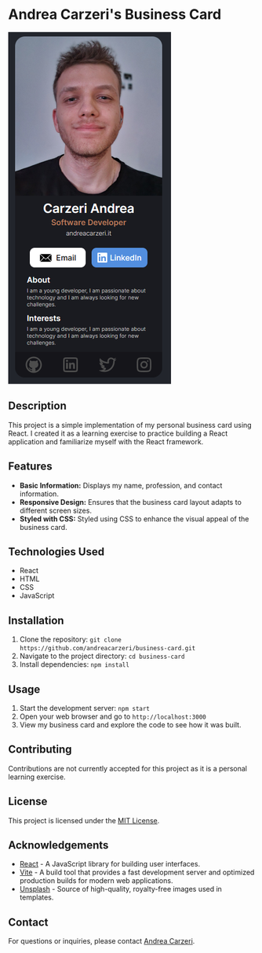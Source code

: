 # Andrea Carzeri's Business Card

![Business Card](src/assets/Sample.png)

## Description
This project is a simple implementation of my personal business card using React. I created it as a learning exercise to practice building a React application and familiarize myself with the React framework.

## Features
- **Basic Information:** Displays my name, profession, and contact information.
- **Responsive Design:** Ensures that the business card layout adapts to different screen sizes.
- **Styled with CSS:** Styled using CSS to enhance the visual appeal of the business card.

## Technologies Used
- React
- HTML
- CSS
- JavaScript

## Installation
1. Clone the repository: `git clone https://github.com/andreacarzeri/business-card.git`
2. Navigate to the project directory: `cd business-card`
3. Install dependencies: `npm install`

## Usage
1. Start the development server: `npm start`
2. Open your web browser and go to `http://localhost:3000`
3. View my business card and explore the code to see how it was built.

## Contributing
Contributions are not currently accepted for this project as it is a personal learning exercise.

## License
This project is licensed under the [MIT License](https://opensource.org/licenses/MIT).

## Acknowledgements
- [React](https://reactjs.org/) - A JavaScript library for building user interfaces.
- [Vite](https://vitejs.dev/) - A build tool that provides a fast development server and optimized production builds for modern web applications.
- [Unsplash](https://unsplash.com/) - Source of high-quality, royalty-free images used in templates.

## Contact
For questions or inquiries, please contact [Andrea Carzeri](mailto:andreacarzeri@example.com).
